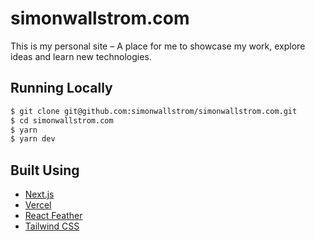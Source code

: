 # simonwallstrom.com

This is my personal site – A place for me to showcase my work, explore ideas and learn new technologies.

## Running Locally

```bash
$ git clone git@github.com:simonwallstrom/simonwallstrom.com.git
$ cd simonwallstrom.com
$ yarn
$ yarn dev
```

## Built Using

- [Next.js](https://nextjs.org/)
- [Vercel](https://vercel.com)
- [React Feather](https://github.com/feathericons/react-feather)
- [Tailwind CSS](https://tailwindcss.com/)
